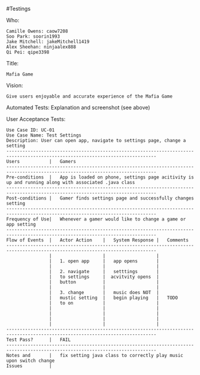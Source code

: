 #Testings

Who:

	Camille Owens: caow7208
	Soo Park: soorin1993
	Jake Mitchell: jakeMitchell1419
	Alex Sheehan: ninjaalex888
	Qi Pei: qipe3398

Title: 
	
	Mafia Game

Vision: 
	
	Give users enjoyable and accurate experience of the Mafia Game

Automated Tests: Explanation and screenshot (see above) 




User Acceptance Tests: 

	Use Case ID: UC-01
	Use Case Name: Test Settings
	Description: User can open app, navigate to settings page, change a setting
	------------------------------------------------------------------------------------------------------------------------------
	Users			|	Gamers  
	------------------------------------------------------------------------------------------------------------------------------
	Pre-conditions	|	App is loaded on phone, settings page acitivity is up and running along with associated .java class
	------------------------------------------------------------------------------------------------------------------------------
	Post-conditions	|	Gamer finds settings page and successfully changes setting
	------------------------------------------------------------------------------------------------------------------------------
	Frequency of Use|	Whenever a gamer would like to change a game or app setting
	------------------------------------------------------------------------------------------------------------------------------
	Flow of Events	|	Actor Action	|	System Response	|	Comments
	------------------------------------------------------------------------------------------------------------------------------
	                |                   |                   |
	                |   1. open app     |   app opens       |
	                |                   |                   |	                
	                |   2. navigate     |   setttings       |	
	                |   to settings     |  acvitvity opens  |	                
	                |   button          |                   |	                
	                |                   |                   |	                
	                |   3. change       |   music does NOT  |                      
	                |   mustic setting  |   begin playing   |   TODO	                
	                |   to on           |                   |	                
	                |                   |                   |	                
	                |                   |                   |	                
	                |                   |                   |	                
	                |                   |                   |	                
	------------------------------------------------------------------------------------------------------------------------------
	Test Pass?		| 	FAIL
	------------------------------------------------------------------------------------------------------------------------------
	Notes and 		|	fix setting java class to correctly play music upon switch change
	Issues			|

